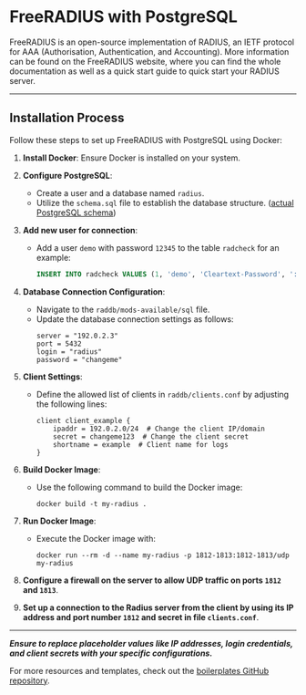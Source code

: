 # FreeRADIUS with PostgreSQL

FreeRADIUS is an open-source implementation of RADIUS, an IETF protocol for AAA (Authorisation, Authentication, and Accounting). More information can be found on the FreeRADIUS website, where you can find the whole documentation as well as a quick start guide to quick start your RADIUS server.

---

## Installation Process

Follow these steps to set up FreeRADIUS with PostgreSQL using Docker:

1. **Install Docker**: Ensure Docker is installed on your system.

2. **Configure PostgreSQL**:
    - Create a user and a database named `radius`.
    - Utilize the `schema.sql` file to establish the database structure. ([actual PostgreSQL schema](https://github.com/FreeRADIUS/freeradius-server/blob/master/raddb/mods-config/sql/main/postgresql/schema.sql))

3. **Add new user for connection**:
   - Add a user `demo` with password `12345` to the table `radcheck` for an example:
     ```sql
     INSERT INTO radcheck VALUES (1, 'demo', 'Cleartext-Password', ':=', '12345');
      ```

4. **Database Connection Configuration**:
    - Navigate to the `raddb/mods-available/sql` file.
    - Update the database connection settings as follows:
      ```
      server = "192.0.2.3"
      port = 5432
      login = "radius"
      password = "changeme"
      ```

5. **Client Settings**:
    - Define the allowed list of clients in `raddb/clients.conf` by adjusting the following lines:
      ```
      client client_example {
          ipaddr = 192.0.2.0/24  # Change the client IP/domain
          secret = changeme123  # Change the client secret
          shortname = example  # Client name for logs
      }
      ```

6. **Build Docker Image**:
    - Use the following command to build the Docker image:
      ```shell
      docker build -t my-radius .
      ```

7. **Run Docker Image**:
    - Execute the Docker image with:
      ```shell
      docker run --rm -d --name my-radius -p 1812-1813:1812-1813/udp my-radius
      ```
8. **Configure a firewall on the server to allow UDP traffic on ports `1812` and `1813`**.
9. **Set up a connection to the Radius server from the client by using its IP address and port number `1812` and secret in file `clients.conf`**.

---

***Ensure to replace placeholder values like IP addresses, login credentials, and client secrets with your specific configurations.***


For more resources and templates, check out the [boilerplates GitHub repository](https://github.com/dminglv/boilerplates).